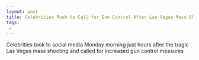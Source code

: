```yaml
---
layout: post
title: Celebrities Rush to Call for Gun Control After Las Vegas Mass Shooting
tags:
 -
---
```

Celebrities took to social media Monday morning just hours after the tragic Las Vegas mass shooting and called for increased gun control measures
